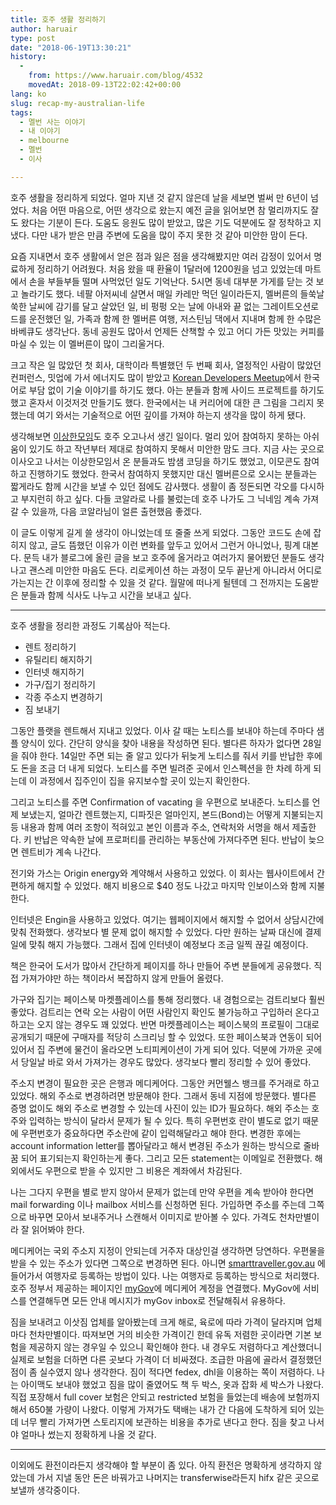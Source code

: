 ```yaml
---
title: 호주 생활 정리하기
author: haruair
type: post
date: "2018-06-19T13:30:21"
history:
  - 
    from: https://www.haruair.com/blog/4532
    movedAt: 2018-09-13T22:02:42+00:00
lang: ko
slug: recap-my-australian-life
tags:
  - 멜번 사는 이야기
  - 내 이야기
  - melbourne
  - 멜번
  - 이사

---
```

호주 생활을 정리하게 되었다. 얼마 지낸 것 같지 않은데 날을 세보면 벌써 만 6년이 넘었다. 처음 어떤 마음으로, 어떤 생각으로 왔는지 예전 글을 읽어보면 참 멀리까지도 잘도 왔다는 기분이 든다. 도움도 응원도 많이 받았고, 많은 기도 덕분에도 잘 정착하고 지냈다. 다만 내가 받은 만큼 주변에 도움을 많이 주지 못한 것 같아 미안한 맘이 든다.

요즘 지내면서 호주 생활에서 얻은 점과 잃은 점을 생각해봤지만 여러 감정이 있어서 명료하게 정리하기 어려웠다. 처음 왔을 때 환율이 1달러에 1200원을 넘고 있었는데 마트에서 손을 부들부들 떨며 사먹었던 일도 기억난다. 5시면 동네 대부분 가게를 닫는 것 보고 놀라기도 했다. 네팔 아저씨네 살면서 매일 카레만 먹던 일이라든지, 멜버른의 들쑥날쑥한 날씨에 감기를 달고 살았던 일, 비 펑펑 오는 날에 아내와 끝 없는 그레이트오션로드를 운전했던 일, 가족과 함께 한 멜버른 여행, 저스틴님 댁에서 지내며 함께 한 수많은 바베큐도 생각난다. 동네 공원도 많아서 언제든 산책할 수 있고 어디 가든 맛있는 커피를 마실 수 있는 이 멜버른이 많이 그리울거다.

크고 작은 일 많았던 첫 회사, 대학이라 특별했던 두 번째 회사, 열정적인 사람이 많았던 컨퍼런스, 밋업에 가서 에너지도 많이 받았고 [Korean Developers Meetup][1]에서 한국어로 부담 없이 기술 이야기를 하기도 했다. 아는 분들과 함께 사이드 프로젝트를 하기도 했고 혼자서 이것저것 만들기도 했다. 한국에서는 내 커리어에 대한 큰 그림을 그리지 못했는데 여기 와서는 기술적으로 어떤 깊이를 가져야 하는지 생각을 많이 하게 됐다.

생각해보면 [이상한모임][2]도 호주 오고나서 생긴 일이다. 멀리 있어 참여하지 못하는 아쉬움이 있기도 하고 작년부터 제대로 참여하지 못해서 미안한 맘도 크다. 지금 사는 곳으로 이사오고 나서는 이상한모임서 온 분들과도 밤샘 코딩을 하기도 했었고, 이모콘도 참여하고 진행하기도 했었다. 한국서 참여하지 못했지만 대신 멜버른으로 오시는 분들과는 짧게라도 함께 시간을 보낼 수 있던 점에도 감사했다. 생활이 좀 정돈되면 각오를 다시하고 부지런히 하고 싶다. 다들 코알라로 나를 불렀는데 호주 나가도 그 닉네임 계속 가져갈 수 있을까, 다음 코알라님이 얼른 출현했음 좋겠다.

이 글도 이렇게 길게 쓸 생각이 아니었는데 또 줄줄 쓰게 되었다. 그동안 코드도 손에 잡히지 않고, 글도 뜸했던 이유가 이런 변화를 앞두고 있어서 그런거 아니었나, 핑계 대본다. 문득 내가 블로그에 올린 글을 보고 호주에 올거라고 여러가지 물어봤던 분들도 생각나고 괜스레 미안한 마음도 든다. 리로케이션 하는 과정이 모두 끝난게 아니라서 어디로 가는지는 간 이후에 정리할 수 있을 것 같다. 월말에 떠나게 될텐데 그 전까지는 도움받은 분들과 함께 식사도 나누고 시간을 보내고 싶다.

* * *

호주 생활을 정리한 과정도 기록삼아 적는다.

  * 렌트 정리하기
  * 유틸리티 해지하기
  * 인터넷 해지하기
  * 가구/집기 정리하기
  * 각종 주소지 변경하기
  * 짐 보내기

그동안 플랫을 렌트해서 지내고 있었다. 이사 갈 때는 노티스를 보내야 하는데 주마다 샘플 양식이 있다. 간단히 양식을 찾아 내용을 작성하면 된다. 별다른 하자가 없다면 28일을 줘야 한다. 14일만 주면 되는 줄 알고 있다가 뒤늦게 노티스를 줘서 키를 반납한 후에도 돈을 조금 더 내게 되었다. 노티스를 주면 빌려준 곳에서 인스펙션을 한 차례 하게 되는데 이 과정에서 집주인이 집을 유지보수할 곳이 있는지 확인한다.

그리고 노티스를 주면 Confirmation of vacating 을 우편으로 보내준다. 노티스를 언제 보냈는지, 얼마간 렌트했는지, 디파짓은 얼마인지, 본드(Bond)는 어떻게 지불되는지 등 내용과 함께 여러 조항이 적혀있고 본인 이름과 주소, 연락처와 서명을 해서 제출한다. 키 반납은 약속한 날에 프로퍼티를 관리하는 부동산에 가져다주면 된다. 반납이 늦으면 렌트비가 계속 나간다.

전기와 가스는 Origin energy와 계약해서 사용하고 있었다. 이 회사는 웹사이트에서 간편하게 해지할 수 있었다. 해지 비용으로 $40 정도 나갔고 마지막 인보이스와 함께 지불한다.

인터넷은 Engin을 사용하고 있었다. 여기는 웹페이지에서 해지할 수 없어서 상담시간에 맞춰 전화했다. 생각보다 별 문제 없이 해지할 수 있었다. 다만 원하는 날짜 대신에 결제일에 맞춰 해지 가능했다. 그래서 집에 인터넷이 예정보다 조금 일찍 끊길 예정이다.

책은 한국어 도서가 많아서 간단하게 페이지를 하나 만들어 주변 분들에게 공유했다. 직접 가져가야만 하는 책이라서 복잡하지 않게 만들어 올렸다.

가구와 집기는 페이스북 마켓플레이스를 통해 정리했다. 내 경험으로는 검트리보다 훨씬 좋았다. 검트리는 연락 오는 사람이 어떤 사람인지 확인도 불가능하고 구입하러 온다고 하고는 오지 않는 경우도 꽤 있었다. 반면 마켓플레이스는 페이스북의 프로필이 그대로 공개되기 때문에 구매자를 적당히 스크리닝 할 수 있었다. 또한 페이스북과 연동이 되어 있어서 집 주변에 물건이 올라오면 노티피케이션이 가게 되어 있다. 덕분에 가까운 곳에서 당일날 바로 와서 가져가는 경우도 많았다. 생각보다 빨리 정리할 수 있어 좋았다.

주소지 변경이 필요한 곳은 은행과 메디케어다. 그동안 커먼웰스 뱅크를 주거래로 하고 있었다. 해외 주소로 변경하려면 방문해야 한다. 그래서 동네 지점에 방문했다. 별다른 증명 없이도 해외 주소로 변경할 수 있는데 사진이 있는 ID가 필요하다. 해외 주소는 호주와 입력하는 방식이 달라서 문제가 될 수 있다. 특히 우편번호 란이 별도로 없기 때문에 우편번호가 중요하다면 주소란에 같이 입력해달라고 해야 한다. 변경한 후에는 account information letter를 뽑아달라고 해서 변경된 주소가 원하는 방식으로 줄바꿈 되어 표기되는지 확인하는게 좋다. 그리고 모든 statement는 이메일로 전환했다. 해외에서도 우편으로 받을 수 있지만 그 비용은 계좌에서 차감된다.

나는 그다지 우편을 별로 받지 않아서 문제가 없는데 만약 우편을 계속 받아야 한다면 mail forwarding 이나 mailbox 서비스를 신청하면 된다. 가입하면 주소를 주는데 그쪽으로 바꾸면 모아서 보내주거나 스캔해서 이미지로 받아볼 수 있다. 가격도 천차만별이라 잘 읽어봐야 한다.

메디케어는 국외 주소지 지정이 안되는데 거주자 대상인걸 생각하면 당연하다. 우편물을 받을 수 있는 주소가 있다면 그쪽으로 변경하면 된다. 아니면 [smarttraveller.gov.au][3] 에 들어가서 여행자로 등록하는 방법이 있다. 나는 여행자로 등록하는 방식으로 처리했다. 호주 정부서 제공하는 페이지인 [myGov][4]에 메디케어 계정을 연결했다. MyGov에 서비스를 연결해두면 모든 안내 메시지가 myGov inbox로 전달해줘서 유용하다.

짐을 보내려고 이삿짐 업체를 알아봤는데 크게 해로, 육로에 따라 가격이 달라지며 업체마다 천차만별이다. 따져보면 거의 비슷한 가격이긴 한데 유독 저렴한 곳이라면 기본 보험을 제공하지 않는 경우일 수 있으니 확인해야 한다. 내 경우도 저렴하다고 계산했더니 실제로 보험을 더하면 다른 곳보다 가격이 더 비싸졌다. 조급한 마음에 골라서 결정했던 점이 좀 실수였지 않나 생각한다. 짐이 적다면 fedex, dhl을 이용하는 쪽이 저렴하다. 나는 아이맥도 보내야 했었고 짐을 많이 줄였어도 책 두 박스, 옷과 잡화 세 박스가 나왔다. 직접 포장해서 full cover 보험은 안되고 restricted 보험을 들었는데 배송에 보험까지 해서 650불 가량이 나왔다. 이렇게 가져가도 택배는 내가 간 다음에 도착하게 되어 있는데 너무 빨리 가져가면 스토리지에 보관하는 비용을 추가로 낸다고 한다. 짐을 찾고 나서야 얼마나 썼는지 정확하게 나올 것 같다.

* * *

이외에도 환전이라든지 생각해야 할 부분이 좀 있다. 아직 환전은 명확하게 생각하지 않았는데 가서 지낼 동안 돈은 바꿔가고 나머지는 transferwise라든지 hifx 같은 곳으로 보낼까 생각중이다.

 [1]: https://www.meetup.com/Korean-Developers-Melbourne/
 [2]: https://www.weirdx.io/
 [3]: https://smarttraveller.gov.au
 [4]: https://my.gov.au/